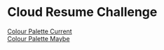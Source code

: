 # Cloud Resume Challenge

[Colour Palette Current](https://colorhunt.co/palette/293462d61c4efeb139fff80a)  
[Colour Palette Maybe](https://colorhunt.co/palette/222831393e4600adb5eeeeee)  
